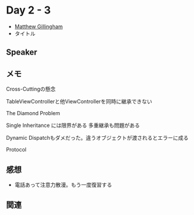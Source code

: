 # Day 2 - 3

* [Matthew Gillingham](https://twitter.com/gillygize)
* タイトル

## Speaker

## メモ

Cross-Cuttingの懸念

TableViewControllerと他ViewControllerを同時に継承できない

The Diamond Problem

Single Inheritance には限界がある
多重継承も問題がある

Dynamic Dispatchもダメだった。違うオブジェクトが渡されるとエラーに成る


Protocol


## 感想

* 電話あって注意力散漫。もう一度復習する

## 関連
